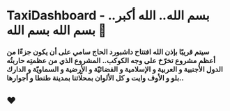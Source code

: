 # TaxiDashboard - بسم الله.. الله أكبر.. بسم الله بسم الله 🙏

### سيتم قريبًا بإذن الله افتتاح داشبورد الحاج سامي على أن يكون جزءًا من أعظم مشروع تخرّخ على وجه الكوكب.. المشروع الذي من عظمتِه حاربتُه الدول الأجنبية و العربية و الإسلامية و الفضائيّة و الأرضية و السماويّة و الدارك بلو و الأوف وايت و كل الألوان بمحلّاتنا بمدينة طنطا و أجوارها..

## ❤
